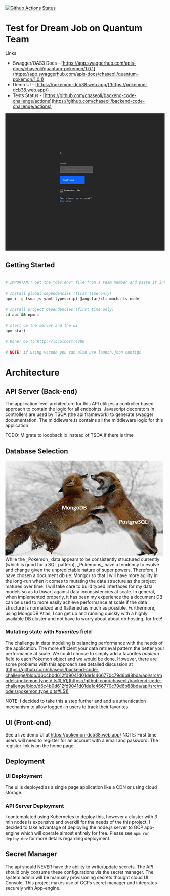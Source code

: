 [![Github Actions Status](https://github.com/chaseoli/backend-code-challenge/workflows/Build%20%26%20Test/badge.svg?branch=master)](https://github.com/chaseoli/backend-code-challenge/actions)

# Test for Dream Job on Quantum Team

Links
* Swagger/OAS3 Docs - [https://app.swaggerhub.com/apis-docs/chaseoli/quantum-pokemon/1.0.1](https://app.swaggerhub.com/apis-docs/chaseoli/quantum-pokemon/1.0.1)
* Demo UI - [https://pokemon-dcb38.web.app/](https://pokemon-dcb38.web.app/)
* Tests Status - [https://github.com/chaseoli/backend-code-challenge/actions](https://github.com/chaseoli/backend-code-challenge/actions)

<img src="screenshots/demo.gif" width="650" />

## Getting Started

```bash

# IMPORTANT! Get the "dev.env" file from a team member and paste it into the ./api directory. This file contains development secrets to run the application locally.

# Install global dependencies (first time only)
npm i -g tsoa js-yaml typescript @angular/cli mocha ts-node

# Install project dependencies (first time only)
cd api && npm i

# start up the server and the ui
npm start

# Done! Go to http://localhost:4200

# NOTE: if using vscode you can also use launch.json configs
```

# Architecture

## API Server (Back-end)

The application level architecture for this API utilizes a controller based approach to contain the logic for all endpoints. Javascript decorators in controllers are used by TSOA (the api framework) to generate swagger documentation. The middleware.ts contains all the middleware logic for this application

TODO: Migrate to loopback.io instead of TSOA if there is time

## Database Selection

<img src="screenshots/dbBattle.jpg" width="500" />
While the _Pokemon_ data appears to be consistently structured currently (which is good for a SQL pattern), _Pokemons_ have a tendency to evolve and change given the unpredictable nature of super powers. Therefore, I have chosen a document db (ie: Mongo) so that I will have more agility in the long-run when it comes to mutating the data structure as the project matures over time. I will take care to build typed interfaces for my data models so as to thwart against data inconsistencies at scale. In general, when implemented properly, it has been my experience the a document DB can be used to more easily achieve performance at scale if the data structure is normalized and flattened as much as possible. Furthermore, using MongoDB Atlas, I can get up and running quickly with a highly available DB cluster and not have to worry about about db hosting, for free!

### Mutating state with **_Favorites_** field
The challenge in data modeling is balancing performance with the needs of the application. The more efficient your data retrieval pattern the better your performance at scale. We could choose to simply add a favorites _boolean_ field to each Pokemon object and we would be done. However, there are some problems with this approach see detailed discussion at [https://github.com/chaseoli/backend-code-challenge/blob/d6c4b0d612fd9041d01de1c466770c79d6b88bda/api/src/models/pokemon.type.d.ts#L51](https://github.com/chaseoli/backend-code-challenge/blob/d6c4b0d612fd9041d01de1c466770c79d6b88bda/api/src/models/pokemon.type.d.ts#L51)

NOTE: I decided to take this a step further and add a authentication mechanism to allow logged-in users to track their favorites.

## UI (Front-end)
See a live demo UI at https://pokemon-dcb38.web.app/
NOTE: First time users will need to register for an account with a email and password. The register link is on the home page.

## Deployment
### UI Deployment
The ui is deployed as a single page application like a CDN or using cloud storage.
### API Server Deployment
I contemplated using Kubernetes to deploy this, however a cluster with 3 min nodes is expensive and overkill for the needs of the this project. I decided to take advantage of deploying the node.js server to GCP app-engine which will operate almost entirely for free. Please see `npm run deploy-dev` for more details regarding deployment.  

## Secret Manager
The api should NEVER have the ability to write/update secrets. The API should only consume these configurations via the secret manager. The system admin will be manually provisioning secrets thought cloud UI Console. This project makes use of GCPs secret manager and integrates securely with App-engine.
